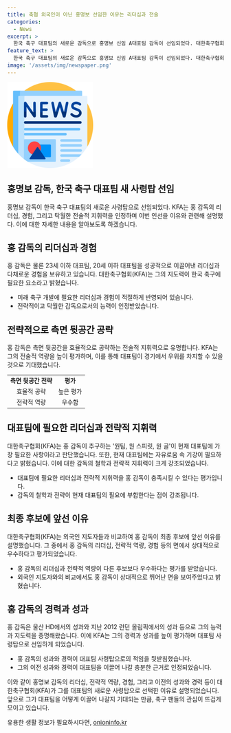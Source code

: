 ```yaml
---
title: 축협 외국인이 아닌 홍명보 선임한 이유는 리더십과 전술
categories:
  - News
excerpt: >
  한국 축구 대표팀의 새로운 감독으로 홍명보 신임 A대표팀 감독이 선임되었다. 대한축구협회는 그의 리더십, 경험, 전술을 높게 평가하고 외국인 감독보다 홍 감독을 선택한 이유를 설명했다. 홍 감독은 대표팀에 필요한 자유로움과 기강을 강조하며, 국내 감독의 필요성을 강조했다. 또한, 울산 HD에서의 성과와 경험을 바탕으로 대표팀을 이끌 예정이며, 2026년 FIFA 월드컵 아시아 지역 3차 예선까지의 업무를 책임질 것으로 전망된다.
feature_text: >
  한국 축구 대표팀의 새로운 감독으로 홍명보 신임 A대표팀 감독이 선임되었다. 대한축구협회는 그의 리더십, 경험, 전술을 높게 평가하고 외국인 감독보다 홍 감독을 선택한 이유를 설명했다. 홍 감독은 대표팀에 필요한 자유로움과 기강을 강조하며, 국내 감독의 필요성을 강조했다. 또한, 울산 HD에서의 성과와 경험을 바탕으로 대표팀을 이끌 예정이며, 2026년 FIFA 월드컵 아시아 지역 3차 예선까지의 업무를 책임질 것으로 전망된다.
image: '/assets/img/newspaper.png'
---
```


<p><img src="/assets/img/newspaper.png" alt="kimp 속보" /> </p>

<h2>홍명보 감독, 한국 축구 대표팀 새 사령탑 선임</h2>

<p data-ke-size="size16">홍명보 감독이 한국 축구 대표팀의 새로운 사령탑으로 선임되었다. KFA는 홍 감독의 리더십, 경험, 그리고 탁월한 전술적 지휘력을 인정하며 이번 인선을 이유와 관련해 설명했다. 이에 대한 자세한 내용을 알아보도록 하겠습니다.</p>

<h2 data-ke-size="size26">홍 감독의 리더십과 경험</h2>

<p data-ke-size="size16">홍 감독은 물론 23세 이하 대표팀, 20세 이하 대표팀을 성공적으로 이끌어낸 리더십과 다채로운 경험을 보유하고 있습니다. 대한축구협회(KFA)는 그의 지도력이 한국 축구에 필요한 요소라고 밝혔습니다.</p>

<ul>
  <li>미래 축구 개발에 필요한 리더십과 경험이 적절하게 반영되어 있습니다.</li>
  <li>전략적이고 탁월한 감독으로서의 능력이 인정받았습니다.</li>
</ul>

<h2 data-ke-size="size26">전략적으로 측면 뒷공간 공략</h2>

<p data-ke-size="size16">홍 감독은 측면 뒷공간을 효율적으로 공략하는 전술적 지휘력으로 유명합니다. KFA는 그의 전술적 역량을 높이 평가하며, 이를 통해 대표팀이 경기에서 우위를 차지할 수 있을 것으로 기대했습니다.</p>

<table>
  <tr>
    <td style="text-align: center; height: 17px;"><b>측면 뒷공간 전략</b></td>
    <td style="text-align: center; height: 17px;"><b>평가</b></td>
  </tr>
  <tr>
    <td style="text-align: center; height: 17px;">효율적 공략</td>
    <td style="text-align: center; height: 17px;">높은 평가</td>
  </tr>
  <tr>
    <td style="text-align: center; height: 17px;">전략적 역량</td>
    <td style="text-align: center; height: 17px;">우수함</td>
  </tr>
</table>

<h2 data-ke-size="size26">대표팀에 필요한 리더십과 전략적 지휘력</h2>

<p data-ke-size="size16">대한축구협회(KFA)는 홍 감독이 추구하는 '원팀, 원 스피릿, 원 골'이 현재 대표팀에 가장 필요한 사항이라고 판단했습니다. 또한, 현재 대표팀에는 자유로움 속 기강이 필요하다고 밝혔습니다. 이에 대한 감독의 철학과 전략적 지휘력이 크게 강조되었습니다.</p>

<ul>
  <li>대표팀에 필요한 리더십과 전략적 지휘력을 홍 감독이 충족시킬 수 있다는 평가입니다.</li>
  <li>감독의 철학과 전략이 현재 대표팀의 필요에 부합한다는 점이 강조됩니다.</li>
</ul>

<h2 data-ke-size="size26">최종 후보에 앞선 이유</h2>

<p data-ke-size="size16">대한축구협회(KFA)는 외국인 지도자들과 비교하여 홍 감독이 최종 후보에 앞선 이유를 설명했습니다. 그 중에서 홍 감독의 리더십, 전략적 역량, 경험 등의 면에서 상대적으로 우수하다고 평가되었습니다.</p>

<ul>
  <li>홍 감독의 리더십과 전략적 역량이 다른 후보보다 우수하다는 평가를 받았습니다.</li>
  <li>외국인 지도자와의 비교에서도 홍 감독이 상대적으로 뛰어난 면을 보여주었다고 밝혔습니다.</li>
</ul>

<h2 data-ke-size="size26">홍 감독의 경력과 성과</h2>

<p data-ke-size="size16">홍 감독은 울산 HD에서의 성과와 지난 2012 런던 올림픽에서의 성과 등으로 그의 능력과 지도력을 증명해왔습니다. 이에 KFA는 그의 경력과 성과를 높이 평가하며 대표팀 사령탑으로 선임하게 되었습니다.</p>

<ul>
  <li>홍 감독의 성과와 경력이 대표팀 사령탑으로의 적임을 뒷받침했습니다.</li>
  <li>그의 이전 성과와 경력이 대표팀을 이끌어 나갈 충분한 근거로 인정되었습니다.</li>
</ul>

<p data-ke-size="size16">이와 같이 홍명보 감독의 리더십, 전략적 역량, 경험, 그리고 이전의 성과와 경력 등이 대한축구협회(KFA)가 그를 대표팀의 새로운 사령탑으로 선택한 이유로 설명되었습니다. 앞으로 그가 대표팀을 어떻게 이끌어 나갈지 기대되는 만큼, 축구 팬들의 관심이 뜨겁게 모이고 있습니다.</p>
유용한 생활 정보가 필요하시다면, <a href="https://onioninfo.kr" rel="dofollow">onioninfo.kr</a>


